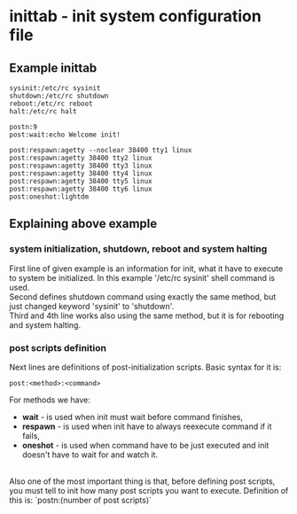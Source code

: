 # inittab - init system configuration file

## Example inittab
```
sysinit:/etc/rc sysinit
shutdown:/etc/rc shutdown
reboot:/etc/rc reboot
halt:/etc/rc halt

postn:9
post:wait:echo Welcome init!

post:respawn:agetty --noclear 38400 tty1 linux
post:respawn:agetty 38400 tty2 linux
post:respawn:agetty 38400 tty3 linux
post:respawn:agetty 38400 tty4 linux
post:respawn:agetty 38400 tty5 linux
post:respawn:agetty 38400 tty6 linux
post:oneshot:lightdm
```

## Explaining above example
### system initialization, shutdown, reboot and system halting
First line of given example is an information for init, what it have to execute to system be initialized. In this example '/etc/rc sysinit' shell command is used.<br />
Second defines shutdown command using exactly the same method, but just changed keyword 'sysinit' to 'shutdown'.<br />
Third and 4th line works also using the same method, but it is for rebooting and system halting.

### post scripts definition
Next lines are definitions of post-initialization scripts. Basic syntax for it is:
```
post:<method>:<command>
```
For methods we have:
- **wait** - is used when init must wait before command finishes,
- **respawn** - is used when init have to always reexecute command if it fails,
- **oneshot** - is used when command have to be just executed and init doesn't have to wait for and watch it.
<br />
Also one of the most important thing is that, before defining post scripts, you must tell to init how many post scripts you want to execute. Definition of this is: `postn:(number of post scripts)`
